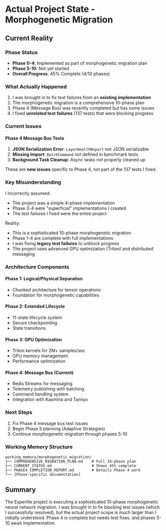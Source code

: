 # Actual Project State - Morphogenetic Migration

## Current Reality

### Phase Status
- **Phase 0-4**: Implemented as part of morphogenetic migration plan
- **Phase 5-10**: Not yet started
- **Overall Progress**: 45% Complete (4/10 phases)

### What Actually Happened
1. I was brought in to fix test failures from an **existing implementation**
2. The morphogenetic migration is a comprehensive 10-phase plan
3. Phase 4 (Message Bus) was recently completed but has some issues
4. I fixed **unrelated test failures** (137 tests) that were blocking progress

### Current Issues

#### Phase 4 Message Bus Tests
1. **JSON Serialization Error**: `LayerHealthReport` not JSON serializable
2. **Missing Import**: `BatchCommand` not defined in benchmark tests
3. **Background Task Cleanup**: Async tasks not properly cleaned up

These are **new issues** specific to Phase 4, not part of the 137 tests I fixed.

### Key Misunderstanding
I incorrectly assumed:
- The project was a simple 4-phase implementation
- Phase 3-4 were "superficial" implementations I created
- The test failures I fixed were the entire project

Reality:
- This is a sophisticated 10-phase morphogenetic migration
- Phase 1-4 are complete with full implementations
- I was fixing **legacy test failures** to unblock progress
- The project uses advanced GPU optimization (Triton) and distributed messaging

### Architecture Components

#### Phase 1: Logical/Physical Separation
- Chunked architecture for tensor operations
- Foundation for morphogenetic capabilities

#### Phase 2: Extended Lifecycle
- 11-state lifecycle system
- Secure checkpointing
- State transitions

#### Phase 3: GPU Optimization
- Triton kernels for 2M+ samples/sec
- GPU memory management
- Performance optimization

#### Phase 4: Message Bus (Current)
- Redis Streams for messaging
- Telemetry publishing with batching
- Command handling system
- Integration with Kasmina and Tamiyo

### Next Steps
1. Fix Phase 4 message bus test issues
2. Begin Phase 5 planning (Adaptive Strategies)
3. Continue morphogenetic migration through phases 5-10

### Working Memory Structure
```
working_memory/morphogenetic_migration/
├── COMPREHENSIVE_MIGRATION_PLAN.md    # Full 10-phase plan
├── CURRENT_STATUS.md                  # Shows 45% complete
├── PHASE4_COMPLETION_REPORT.md        # Details Phase 4 work
└── [Phase-specific documentation]
```

## Summary
The Esperlite project is executing a sophisticated 10-phase morphogenetic neural network migration. I was brought in to fix blocking test issues (which I successfully resolved), but the actual project scope is much larger than I initially understood. Phase 4 is complete but needs test fixes, and phases 5-10 await implementation.